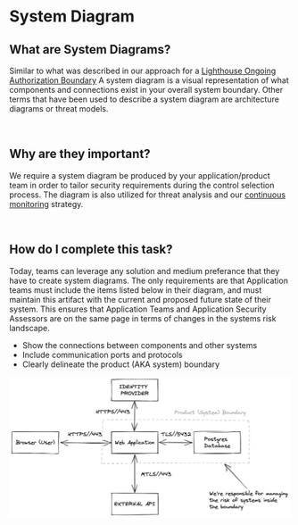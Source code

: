 # System Diagram

## What are System Diagrams?
Similar to what was described in our approach for a [Lighthouse Ongoing Authorization Boundary](https://department-of-veterans-affairs.github.io/lighthouse-cato-playbook/approach/#lhdi-ongoing-authorization-boundary) A system diagram is a visual representation of what components and connections exist in your overall system boundary. Other terms that have been used to describe a system diagram are architecture diagrams or threat models. 

<br/>

## Why are they important?
We require a system diagram be produced by your application/product team in order to tailor security requirements during the control selection process. The diagram is also utilized for threat analysis and our [continuous monitoring](monitoring.md) strategy. 

<br/>

## How do I complete this task?
Today, teams can leverage any solution and medium preferance that they have to create system diagrams. The only requirements are that Application teams must include the items listed below in their diagram, and must maintain this artifact with the current and proposed future state of their system. This ensures that Application Teams and Application Security Assessors are on the same page in terms of changes in the systems risk landscape.

- Show the connections between components and other systems
- Include communication ports and protocols
- Clearly delineate the product (AKA system) boundary




![Process!](images/systemDiagram.png "Process")

